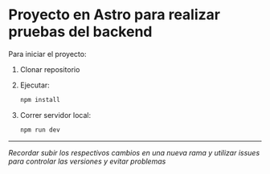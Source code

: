 # Proyecto en Astro para realizar pruebas del backend

Para iniciar el proyecto:
1. Clonar repositorio
2. Ejecutar:

    ```sh
    npm install
    ```
3. Correr servidor local:

    ```sh
    npm run dev
    ```

---

*Recordar subir los respectivos cambios en una nueva rama y utilizar issues para controlar las versiones y evitar problemas*
